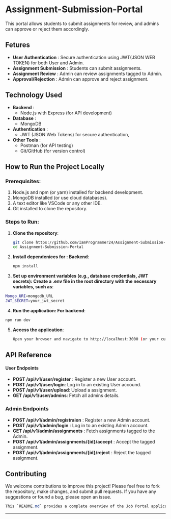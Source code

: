 # Assignment-Submission-Portal
This portal allows students to submit assignments for review, and admins can approve or reject them accordingly.

## Fetures

- **User Authentication** : Secure authentication using JWT(JSON WEB TOKEN) for both User and Admin.
- **Assignment Submission** : Students can submit assignments.
- **Assignment Review** : Admin can review assignments tagged to Admin.
- **Approval/Rejection** : Admin can approve and reject assignment.

## Technology Used

- **Backend** :
  - Node.js with Express (for API development)
- **Database** :
  - MongoDB
- **Authentication** :
  - JWT (JSON Web Tokens) for secure authentication,
- **Other Tools** :
  - Postman (for API testing)
  - Git/GitHub (for version control)

## How to Run the Project Locally

### Prerequisites:
1. Node.js and npm (or yarn) installed for backend development.
2. MongoDB installed (or use cloud databases).
3. A text editor like VSCode or any other IDE.
4. Git installed to clone the repository.

### Steps to Run:
1. **Clone the repository**:
   ```bash
   git clone https://github.com/IamProgrammer24/Assignment-Submission-Portal.git
   cd Assignment-Submission-Portal
   ```
2. **Install dependenices for : Backend**:
   ```bash
   npm install
   ```
3. **Set up environment variables (e.g., database credentials, JWT secrets): Create a .env file in the root directory with the necessary variables, such as**:
```bash
Mongo_URI=mongodb_URL
JWT_SECRET=your_jwt_secret
```
4. **Run the application: For backend**:
```bash
npm run dev
```
5. **Access the application**:
   ```bash
   Open your browser and navigate to http://localhost:3000 (or your custom port) to view the assignment submission portal
   ```
## API Reference

#### User Endpoints

* **POST /api/v1/user/register** : Register a new User account.
* **POST /api/v1/user/login**: Log in to an existing User accound.
* **POST /api/v1/user/upload**: Upload a assignment.
* **GET /api/v1/user/admins**: Fetch all admins details.

### Admin Endpoints

* **POST /api/v1/admin/registraion** : Register a new Admin account.
* **POST /api/v1/admin/login** : Log in to an existing Admin account.
* **GET /api/v1/admin/assignments** : Fetch assignments tagged to the Admin.
* **POST /api/v1/admin/assignments/{id}/accept** : Accept the tagged assignment.
* **POST /api/v1/admin/assignments/{id}/reject** : Reject the tagged assignment.


## Contributing

We welcome contributions to improve this project! Please feel free to fork the repository, make changes, and submit pull requests. If you have any suggestions or found a bug, please open an issue.

```css
This `README.md` provides a complete overview of the Job Portal application, including its purpose, key features, how to run and test the project, details about the APIs, and future 
```
   ---
